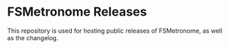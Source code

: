 # FSMetronome Releases
This repository is used for hosting public releases of FSMetronome, as well as the changelog.
